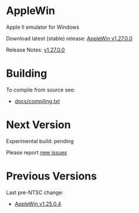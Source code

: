 AppleWin
========

Apple II emulator for Windows

Download latest (stable) release: [AppleWin v1.27.0.0](https://github.com/AppleWin/AppleWin/releases/download/v1.27.0.0/AppleWin1.27.0.0.zip)

Release Notes: [v1.27.0.0](https://github.com/AppleWin/AppleWin/releases/tag/v1.27.0.0)


Building
========
To compile from source see:

* [docs/compiling.txt](https://github.com/AppleWin/AppleWin/blob/master/docs/compiling.txt)


Next Version
============
Experimental build: pending

Please report [new issues](https://github.com/AppleWin/AppleWin/issues/new)


Previous Versions
=================

Last pre-NTSC change:

* [AppleWin v1.25.0.4](https://github.com/AppleWin/AppleWin/releases/download/v1.25.0.4/AppleWin1.25.0.4.zip)

